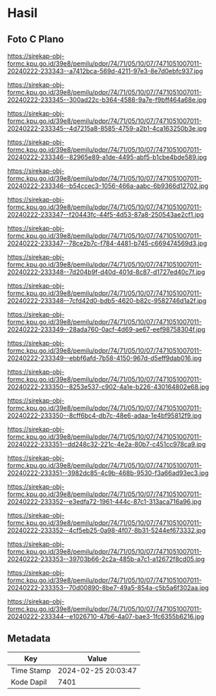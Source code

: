 # Hasil

## Foto C Plano

https://sirekap-obj-formc.kpu.go.id/39e8/pemilu/pdpr/74/71/05/10/07/7471051007011-20240222-233343--a7412bca-569d-4211-97e3-8e7d0ebfc937.jpg

https://sirekap-obj-formc.kpu.go.id/39e8/pemilu/pdpr/74/71/05/10/07/7471051007011-20240222-233345--300ad22c-b364-4588-9a7e-f9bff464a68e.jpg

https://sirekap-obj-formc.kpu.go.id/39e8/pemilu/pdpr/74/71/05/10/07/7471051007011-20240222-233345--4d7215a8-8585-4759-a2b1-4ca163250b3e.jpg

https://sirekap-obj-formc.kpu.go.id/39e8/pemilu/pdpr/74/71/05/10/07/7471051007011-20240222-233346--82965e89-a1de-4495-abf5-b1cbe4bde589.jpg

https://sirekap-obj-formc.kpu.go.id/39e8/pemilu/pdpr/74/71/05/10/07/7471051007011-20240222-233346--b54ccec3-1056-466a-aabc-6b9366d12702.jpg

https://sirekap-obj-formc.kpu.go.id/39e8/pemilu/pdpr/74/71/05/10/07/7471051007011-20240222-233347--f20443fc-44f5-4d53-87a8-250543ae2cf1.jpg

https://sirekap-obj-formc.kpu.go.id/39e8/pemilu/pdpr/74/71/05/10/07/7471051007011-20240222-233347--78ce2b7c-f784-4481-b745-c669474569d3.jpg

https://sirekap-obj-formc.kpu.go.id/39e8/pemilu/pdpr/74/71/05/10/07/7471051007011-20240222-233348--7d204b9f-d40d-401d-8c87-d1727ed40c7f.jpg

https://sirekap-obj-formc.kpu.go.id/39e8/pemilu/pdpr/74/71/05/10/07/7471051007011-20240222-233348--7cfd42d0-bdb5-4620-b82c-9582746d1a2f.jpg

https://sirekap-obj-formc.kpu.go.id/39e8/pemilu/pdpr/74/71/05/10/07/7471051007011-20240222-233349--28ada760-0acf-4d69-ae67-eef98758304f.jpg

https://sirekap-obj-formc.kpu.go.id/39e8/pemilu/pdpr/74/71/05/10/07/7471051007011-20240222-233349--ebbf6afd-7b58-4150-967d-d5eff9dab016.jpg

https://sirekap-obj-formc.kpu.go.id/39e8/pemilu/pdpr/74/71/05/10/07/7471051007011-20240222-233350--8253e537-c902-4a1e-b226-430164802e68.jpg

https://sirekap-obj-formc.kpu.go.id/39e8/pemilu/pdpr/74/71/05/10/07/7471051007011-20240222-233350--8cff6bc4-db7c-48e6-adaa-1e4bf95812f9.jpg

https://sirekap-obj-formc.kpu.go.id/39e8/pemilu/pdpr/74/71/05/10/07/7471051007011-20240222-233351--dd248c32-221c-4e2a-80b7-c451cc978ca9.jpg

https://sirekap-obj-formc.kpu.go.id/39e8/pemilu/pdpr/74/71/05/10/07/7471051007011-20240222-233351--3982dc85-4c9b-468b-9530-f3a66ad93ec3.jpg

https://sirekap-obj-formc.kpu.go.id/39e8/pemilu/pdpr/74/71/05/10/07/7471051007011-20240222-233352--e3edfa72-1961-444c-87c1-313aca716a96.jpg

https://sirekap-obj-formc.kpu.go.id/39e8/pemilu/pdpr/74/71/05/10/07/7471051007011-20240222-233352--4cf5eb25-0a98-4f07-8b31-5244ef673332.jpg

https://sirekap-obj-formc.kpu.go.id/39e8/pemilu/pdpr/74/71/05/10/07/7471051007011-20240222-233353--39703b66-2c2a-485b-a7c1-a12672f8cd05.jpg

https://sirekap-obj-formc.kpu.go.id/39e8/pemilu/pdpr/74/71/05/10/07/7471051007011-20240222-233353--70d00890-8be7-49a5-854a-c5b5a6f302aa.jpg

https://sirekap-obj-formc.kpu.go.id/39e8/pemilu/pdpr/74/71/05/10/07/7471051007011-20240222-233344--e1026710-47b6-4a07-bae3-1fc6355b6216.jpg


## Metadata

| Key        | Value               |
| ---------- | ------------------- |
| Time Stamp | 2024-02-25 20:03:47 |
| Kode Dapil | 7401                |



